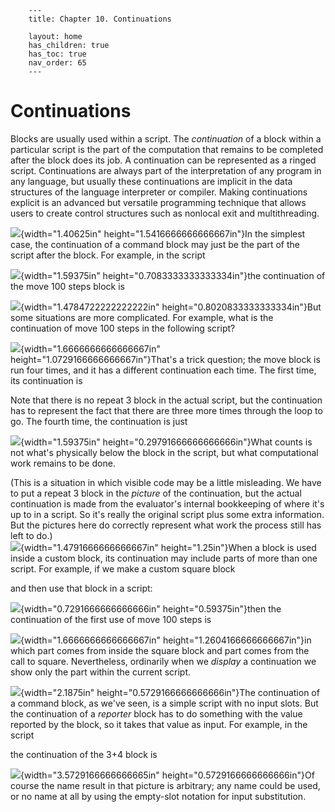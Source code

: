         ---
        title: Chapter 10. Continuations

        layout: home
        has_children: true
        has_toc: true
        nav_order: 65
        ---

 Continuations
=============

Blocks are usually used within a script. The *continuation* of a block
within a particular script is the part of the computation that remains
to be completed after the block does its job. A continuation can be
represented as a ringed script. Continuations are always part of the
interpretation of any program in any language, but usually these
continuations are implicit in the data structures of the language
interpreter or compiler. Making continuations explicit is an advanced
but versatile programming technique that allows users to create control
structures such as nonlocal exit and multithreading.

![](image874.png){width="1.40625in"
height="1.5416666666666667in"}In the simplest case, the continuation of
a command block may just be the part of the script after the block. For
example, in the script

![](image875.png){width="1.59375in"
height="0.7083333333333334in"}the continuation of the move 100 steps
block is

![](image876.png){width="1.4784722222222222in"
height="0.8020833333333334in"}But some situations are more complicated.
For example, what is the continuation of move 100 steps in the following
script?

![](image877.png){width="1.6666666666666667in"
height="1.0729166666666667in"}That's a trick question; the move block is
run four times, and it has a different continuation each time. The first
time, its continuation is

Note that there is no repeat 3 block in the actual script, but the
continuation has to represent the fact that there are three more times
through the loop to go. The fourth time, the continuation is just

![](image878.png){width="1.59375in"
height="0.29791666666666666in"}What counts is not what's physically
below the block in the script, but what computational work remains to be
done.

(This is a situation in which visible code may be a little misleading.
We have to put a repeat 3 block in the *picture* of the continuation,
but the actual continuation is made from the evaluator's internal
bookkeeping of where it's up to in a script. So it's really the original
script plus some extra information. But the pictures here do correctly
represent what work the process still has left to do.)\
![](image879.png){width="1.4791666666666667in"
height="1.25in"}When a block is used inside a custom block, its
continuation may include parts of more than one script. For example, if
we make a custom square block

and then use that block in a script:

![](image880.png){width="0.7291666666666666in"
height="0.59375in"}then the continuation of the first use of move 100
steps is

![](image881.png){width="1.6666666666666667in"
height="1.2604166666666667in"}in which part comes from inside the square
block and part comes from the call to square. Nevertheless, ordinarily
when we *display* a continuation we show only the part within the
current script.

![](image882.png){width="2.1875in"
height="0.5729166666666666in"}The continuation of a command block, as
we've seen, is a simple script with no input slots. But the continuation
of a *reporter* block has to do something with the value reported by the
block, so it takes that value as input. For example, in the script

the continuation of the 3+4 block is

![](image883.png){width="3.5729166666666665in"
height="0.5729166666666666in"}Of course the name result in that picture
is arbitrary; any name could be used, or no name at all by using the
empty-slot notation for input substitution.

